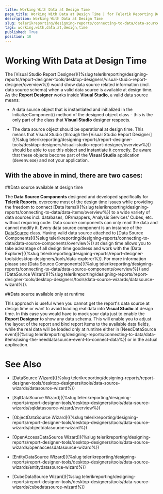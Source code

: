 ```yaml
---
title: Working With Data at Design Time
page_title: Working With Data at Design Time | for Telerik Reporting Documentation
description: Working With Data at Design Time
slug: telerikreporting/designing-reports/connecting-to-data/data-source-components/working-with-data-at-design-time
tags: working,with,data,at,design,time
published: True
position: 10
---
```


# Working With Data at Design Time



The [Visual Studio Report Designer]({%slug telerikreporting/designing-reports/report-designer-tools/desktop-designers/visual-studio-report-designer/overview%}) would show data source related information      	(incl. data source schema) when a valid data source is available at design time. As the __Report Designer__ works        	inside __Visual Studio__, a valid data source means: 		 

* A data source object that is instantiated and initialized in the InitializeComponent() method of  	the designed object class - this is the only part of the class that __Visual Studio__ designer respects.

* The data source object should be operational at design time. This means that Visual Studio (through the  	[Visual Studio Report Designer]({%slug telerikreporting/designing-reports/report-designer-tools/desktop-designers/visual-studio-report-designer/overview%})) should be able to use this object and instantiate it correctly. Be aware that  	these objects become part of the __Visual Studio__ application (devenv.exe) and not your application.

##       	With the above in mind, there are two cases:
 	 

##Data source available at design time

The __Data Source Components__ designed and developed specifically for __Telerik Reports__,       	overcome most of the design time issues while providing the freedom to connect [Data Items]({%slug telerikreporting/designing-reports/connecting-to-data/data-items/overview%}) to a wide variety of data sources incl. databases,        	OR/mappers, Analysis Services' Cubes, etc. without requiring code. Data source components can only read the data and cannot modify it. Every data source component is an instance of the [DataSource](/reporting/api/Telerik.Reporting.DataSource) class.         Having valid data source attached to [Data Source Components]({%slug telerikreporting/designing-reports/connecting-to-data/data-source-components/overview%}) at design time allows you to take advantage         of all design time goodness and work with the [Data Explorer]({%slug telerikreporting/designing-reports/report-designer-tools/desktop-designers/tools/data-explorer%}).          For more information please see [Data Source Components]({%slug telerikreporting/designing-reports/connecting-to-data/data-source-components/overview%}) and [DataSource Wizard]({%slug telerikreporting/designing-reports/report-designer-tools/desktop-designers/tools/data-source-wizards/datasource-wizard%}).               	

##Data source available only at runtime

This approach is useful when you cannot get the report's data source at design time or want to avoid loading real data               		into __Visual Studio__ at design time. In this case you would have to mock your data just to       	enable the __Report Designer__ to show any data schema. This will enable you to adjust the layout of the report          and bind report items to the available data fields, while the real data will be loaded only at runtime either in          [NeedDataSource event]({%slug telerikreporting/designing-reports/connecting-to-data/data-items/using-the-needdatasource-event-to-connect-data%}) or in the actual application.               	

# See Also


 * [DataSource Wizard]({%slug telerikreporting/designing-reports/report-designer-tools/desktop-designers/tools/data-source-wizards/datasource-wizard%})

 * [SqlDataSource Wizard]({%slug telerikreporting/designing-reports/report-designer-tools/desktop-designers/tools/data-source-wizards/sqldatasource-wizard/overview%})

 * [ObjectDataSource Wizard]({%slug telerikreporting/designing-reports/report-designer-tools/desktop-designers/tools/data-source-wizards/objectdatasource-wizard%})

 * [OpenAccessDataSource Wizard]({%slug telerikreporting/designing-reports/report-designer-tools/desktop-designers/tools/data-source-wizards/openaccessdatasource-wizard%})

 * [EntityDataSource Wizard]({%slug telerikreporting/designing-reports/report-designer-tools/desktop-designers/tools/data-source-wizards/entitydatasource-wizard%})

 * [CubeDataSource Wizard]({%slug telerikreporting/designing-reports/report-designer-tools/desktop-designers/tools/data-source-wizards/cubedatasource-wizard%})
